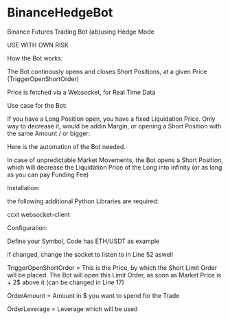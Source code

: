 # BinanceHedgeBot
Binance Futures Trading Bot (ab)using Hedge Mode

USE WITH OWN RISK



How the Bot works:

The Bot continously opens and closes Short Positions, at a given Price (TriggerOpenShortOrder)

Price is fetched via a Websocket, for Real Time Data

Use case for the Bot:


If you have a Long Position open, you have a fixed Liquidation Price. Only way to decrease it, would be addin Margin, or opening a Short Position with the same Amount / or bigger: 

Here is the automation of the Bot needed.

In case of unpredictable Market Movements, the Bot opens a Short Position, which will decrease the Liquidation Price of the Long into infinity (or as long as you can pay Funding Fee)


Installation:

the following additional Python Libraries are required:

ccxt
websocket-client


Configuration:

Define your Symbol, Code has ETH/USDT as example

if changed, change the socket to listen to in Line 52 aswell

TriggerOpenShortOrder =  This is the Price, by which the Short Limit Order will be placed. The Bot will open this Limit Order, as soon as Market Price is + 2$ above it (can be changed in Line 17)

OrderAmount = Amount in $ you want to spend for the Trade

OrderLeverage = Leverage which will be used


